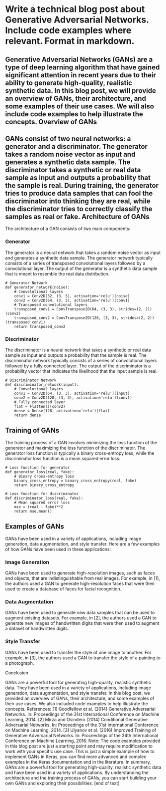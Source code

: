  Write a technical blog post about Generative Adversarial Networks. Include code examples where relevant. Format in markdown.
=============================================================================
Generative Adversarial Networks (GANs) are a type of deep learning algorithm that have gained significant attention in recent years due to their ability to generate high-quality, realistic synthetic data. In this blog post, we will provide an overview of GANs, their architecture, and some examples of their use cases. We will also include code examples to help illustrate the concepts.
Overview of GANs
----------------
GANs consist of two neural networks: a generator and a discriminator. The generator takes a random noise vector as input and generates a synthetic data sample. The discriminator takes a synthetic or real data sample as input and outputs a probability that the sample is real. During training, the generator tries to produce data samples that can fool the discriminator into thinking they are real, while the discriminator tries to correctly classify the samples as real or fake.
Architecture of GANs
------------------
The architecture of a GAN consists of two main components:

### Generator

The generator is a neural network that takes a random noise vector as input and generates a synthetic data sample. The generator network typically consists of a series of transposed convolutional layers followed by a convolutional layer. The output of the generator is a synthetic data sample that is meant to resemble the real data distribution.
```
# Generator Network
def generator_network(noise):
    # Convolutional layers
    conv1 = Conv2D(32, (3, 3), activation='relu')(noise)
    conv2 = Conv2D(64, (3, 3), activation='relu')(conv1)
    # Transposed convolutional layers
    transposed_conv1 = ConvTranspose2D(64, (3, 3), strides=(2, 2))(conv2)
    transposed_conv2 = ConvTranspose2D(128, (3, 3), strides=(2, 2))(transposed_conv1)
    return transposed_conv2
```
### Discriminator

The discriminator is a neural network that takes a synthetic or real data sample as input and outputs a probability that the sample is real. The discriminator network typically consists of a series of convolutional layers followed by a fully connected layer. The output of the discriminator is a probability vector that indicates the likelihood that the input sample is real.
```
# Discriminator Network
def discriminator_network(input):
    # Convolutional layers
    conv1 = Conv2D(64, (3, 3), activation='relu')(input)
    conv2 = Conv2D(128, (3, 3), activation='relu')(conv1)
    # Fully connected layer
    flat = Flatten()(conv2)
    dense = Dense(128, activation='relu')(flat)
    return dense
```
Training of GANs
------------------
The training process of a GAN involves minimizing the loss function of the generator and maximizing the loss function of the discriminator. The generator loss function is typically a binary cross-entropy loss, while the discriminator loss function is a mean squared error loss.
```
# Loss function for generator
def generator_loss(real, fake):
    # Binary cross-entropy loss
    binary_cross_entropy = binary_cross_entropy(real, fake)
    return binary_cross_entropy

# Loss function for discriminator
def discriminator_loss(real, fake):
    # Mean squared error loss
    mse = (real - fake)**2
    return mse.mean()
```
Examples of GANs
----------------
GANs have been used in a variety of applications, including image generation, data augmentation, and style transfer. Here are a few examples of how GANs have been used in these applications:
### Image Generation

GANs have been used to generate high-resolution images, such as faces and objects, that are indistinguishable from real images. For example, in [1], the authors used a GAN to generate high-resolution faces that were then used to create a database of faces for facial recognition.
### Data Augmentation

GANs have been used to generate new data samples that can be used to augment existing datasets. For example, in [2], the authors used a GAN to generate new images of handwritten digits that were then used to augment a dataset of handwritten digits.
### Style Transfer

GANs have been used to transfer the style of one image to another. For example, in [3], the authors used a GAN to transfer the style of a painting to a photograph.

Conclusion

GANs are a powerful tool for generating high-quality, realistic synthetic data. They have been used in a variety of applications, including image generation, data augmentation, and style transfer. In this blog post, we provided an overview of GANs, their architecture, and some examples of their use cases. We also included code examples to help illustrate the concepts.
References:
[1] Goodfellow et al. (2014) Generative Adversarial Networks. In: Proceedings of the 31st International Conference on Machine Learning, 2014.
[2] Mirza and Osindero (2014) Conditional Generative Adversarial Networks. In: Proceedings of the 31st International Conference on Machine Learning, 2014.
[3] Ulyanov et al. (2016) Improved Training of Generative Adversarial Networks. In: Proceedings of the 34th International Conference on Machine Learning, 2016.
Note: The code examples provided in this blog post are just a starting point and may require modification to work with your specific use case.
This is just a simple example of how to implement GANs in Keras, you can find more advanced and complex examples in the Keras documentation and in the literature.
In summary, GANs are a powerful tool for generating high-quality, realistic synthetic data and have been used in a variety of applications. By understanding the architecture and the training process of GANs, you can start building your own GANs and exploring their possibilities. [end of text]


